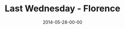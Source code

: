 ---
layout: message
category: message
series: "The New Man"
title: "Last Wednesday - Florence"
date: 2014-05-28-00-00
message_id: 872
audio: "http://s3.amazonaws.com/crossroads-media/messages/audio/022614-lw-florence.mp3"
audio-duration: ":"
description: "Last Wednesday - Florence"
video: "http://s3.amazonaws.com/crossroads-media/messages/video/052814-lw-Florence.mp4"
video-duration: ":"
video-image: "http://s3.amazonaws.com/crossroads-media/images/last-wednesday.jpg"
tag: 
 - crossroads
 - crossroads-church
 - last-wednesday
 - florence
 - terry-phillips
explicit: false
---